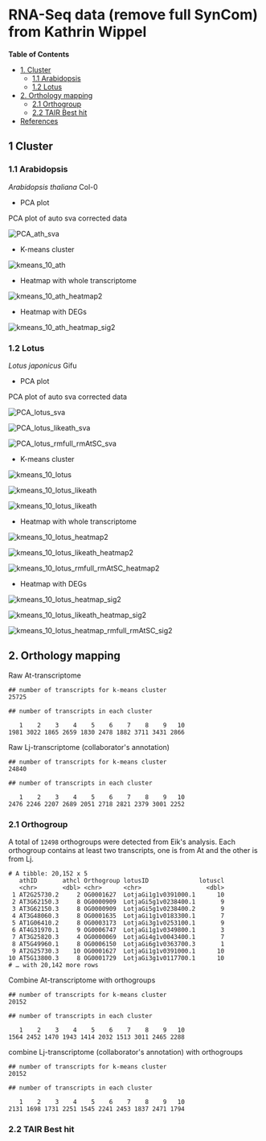 # RNA-Seq data (remove full SynCom) from Kathrin Wippel #

<!-- content start -->

**Table of Contents**

- [1. Cluster](#1-cluster)
    - [1.1 Arabidopsis](#11-arabidopsis)
    - [1.2 Lotus](#12-lotus)
- [2. Orthology mapping](#2-orthology-mapping)
    - [2.1 Orthogroup](#21-orthogroup)
    - [2.2 TAIR Best hit](#22-tair-best-hit)
- [References](#references)
    
<!-- content end -->
 
## 1 Cluster

### 1.1 Arabidopsis

*Arabidopsis thaliana* Col-0

* PCA plot

PCA plot of auto sva corrected data

![PCA_ath_sva](results_rmfull/PCA_ath_sva.jpg)

* K-means cluster

![kmeans_10_ath](results_rmfull/kmeans_10_ath.jpg)

* Heatmap with whole transcriptome

![kmeans_10_ath_heatmap2](results_rmfull/kmeans_10_ath_heatmap2.jpg)

* Heatmap with DEGs

![kmeans_10_ath_heatmap_sig2](results_rmfull/kmeans_10_ath_heatmap_sig2.jpg)

### 1.2 Lotus

*Lotus japonicus* Gifu

* PCA plot

PCA plot of auto sva corrected data

![PCA_lotus_sva](results_rmfull/PCA_lotus_sva.jpg)

![PCA_lotus_likeath_sva](results_rmfull/PCA_lotus_likeath_sva.jpg)

![PCA_lotus_rmfull_rmAtSC_sva](results_rmfull/PCA_lotus_rmfull_rmAtSC_sva.jpg)

* K-means cluster

![kmeans_10_lotus](results_rmfull/kmeans_10_lotus.jpg)

![kmeans_10_lotus_likeath](results_rmfull/kmeans_10_lotus_likeath.jpg)

![kmeans_10_lotus_likeath](results_rmfull/kmeans_10_lotus_rmfull_rmAtSC.jpg)

* Heatmap with whole transcriptome

![kmeans_10_lotus_heatmap2](results_rmfull/kmeans_10_lotus_heatmap2.jpg)

![kmeans_10_lotus_likeath_heatmap2](results_rmfull/kmeans_10_lotus_likeath_heatmap2.jpg)

![kmeans_10_lotus_rmfull_rmAtSC_heatmap2](results_rmfull/kmeans_10_lotus_rmfull_rmAtSC_heatmap2.jpg)

* Heatmap with DEGs

![kmeans_10_lotus_heatmap_sig2](results_rmfull/kmeans_10_lotus_heatmap_sig2.jpg)

![kmeans_10_lotus_likeath_heatmap_sig2](results_rmfull/kmeans_10_lotus_heatmap_likeath_sig2.jpg)

![kmeans_10_lotus_heatmap_rmfull_rmAtSC_sig2](results_rmfull/kmeans_10_lotus_heatmap_rmfull_rmAtSC_sig2.jpg)

## 2. Orthology mapping

Raw At-transcriptome

```
## number of transcripts for k-means cluster
25725

## number of transcripts in each cluster

   1    2    3    4    5    6    7    8    9   10 
1981 3022 1865 2659 1830 2478 1882 3711 3431 2866 
```

Raw Lj-transcriptome (collaborator's annotation)

```
## number of transcripts for k-means cluster
24840

## number of transcripts in each cluster

   1    2    3    4    5    6    7    8    9   10 
2476 2246 2207 2689 2051 2718 2821 2379 3001 2252
```

### 2.1 Orthogroup

A total of `12498` orthogroups were detected from Eik's analysis. Each orthogroup contains at least two transcripts, one is from At and the other is from Lj. 

```
# A tibble: 20,152 x 5
   athID       athcl Orthogroup lotusID              lotuscl
   <chr>       <dbl> <chr>      <chr>                  <dbl>
 1 AT2G25730.2     2 OG0001627  LotjaGi1g1v0391000.1      10
 2 AT3G62150.3     8 OG0000909  LotjaGi5g1v0238400.1       9
 3 AT3G62150.3     8 OG0000909  LotjaGi5g1v0238400.2       9
 4 AT3G48060.3     8 OG0001635  LotjaGi1g1v0183300.1       7
 5 AT1G06410.2     8 OG0003173  LotjaGi3g1v0253100.1       9
 6 AT4G31970.1     9 OG0006747  LotjaGi1g1v0349800.1       3
 7 AT3G25820.3     4 OG0000069  LotjaGi4g1v0043400.1       7
 8 AT5G49960.1     8 OG0006150  LotjaGi6g1v0363700.3       1
 9 AT2G25730.3    10 OG0001627  LotjaGi1g1v0391000.1      10
10 AT5G13800.3     8 OG0001729  LotjaGi3g1v0117700.1      10
# … with 20,142 more rows
```

Combine At-transcriptome with orthogroups

```
## number of transcripts for k-means cluster
20152

## number of transcripts in each cluster

   1    2    3    4    5    6    7    8    9   10 
1564 2452 1470 1943 1414 2032 1513 3011 2465 2288 
```

combine Lj-transcriptome (collaborator's annotation) with orthogroups

```
## number of transcripts for k-means cluster
20152

## number of transcripts in each cluster

   1    2    3    4    5    6    7    8    9   10 
2131 1698 1731 2251 1545 2241 2453 1837 2471 1794 
```

### 2.2 TAIR Best hit


